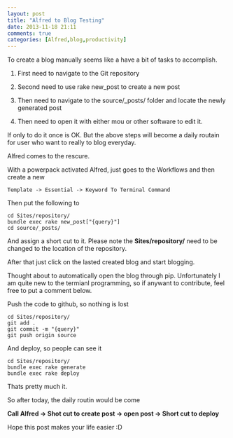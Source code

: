 ```yaml
---
layout: post
title: "Alfred to Blog Testing"
date: 2013-11-18 21:11
comments: true
categories: [Alfred,blog,productivity]
---
```


To create a blog manually seems like a have a bit of tasks to accomplish.

1. First need to navigate to the Git repository

2. Second need to use rake new_post to create a new post

3. Then need to navigate to the source/_posts/ folder and locate the newly generated post

4. Then need to open it with either mou or other software to edit it.

If only to do it once is OK. But the above steps will become a daily routain for user who want to really to blog everyday.

Alfred comes to the rescure. 

With a powerpack activated Alfred, just goes to the Workflows and then create a new 

	Template -> Essential -> Keyword To Terminal Command

Then put the following to 

	cd Sites/repository/
	bundle exec rake new_post["{query}"]
	cd source/_posts/
	
And assign a short cut to it. Please note the **Sites/repository/** need to be changed to the location of the repository.

After that just click on the lasted created blog and start blogging.

Thought about to automatically open the blog through pip. Unfortunately I am quite new to the termianl programming, so if anywant to contribute, feel free to put a comment below.

Push the code to github, so nothing is lost

	cd Sites/repository/
	git add .
	git commit -m "{query}"
	git push origin source
	
	
And deploy, so people can see it
	
	cd Sites/repository/
	bundle exec rake generate
	bundle exec rake deploy
	
Thats pretty much it. 

So after today, the daily routin would be come

**Call Alfred -> Shot cut to create post -> open post -> Short cut to deploy**

Hope this post makes your life easier :D